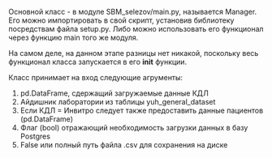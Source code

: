 Основной класс - в модуле SBM_selezov/main.py, называется Manager.
Его можно импортировать в свой скрипт, установив библиотеку посредствам файла setup.py.
Либо можно использовать его функционал через функцию main того же модуля.

На самом деле, на данном этапе разницы нет никакой, поскольку весь функционал класса запускается в его  __init__ функции.

Класс принимает на вход следующие агрументы:
  1) pd.DataFrame, сдержащий загружаемые данные КДЛ
  2) Айдишник лаборатории из таблицы yuh_general_dataset 
  3) Если КДЛ = Инвитро следует также предоставить данные пациентов (pd.DataFrame)
  4) Флаг (bool) отражающий необходимость загрузки данных в базу Postgres
  5) False или полный путь файла .csv для сохранения на диске
